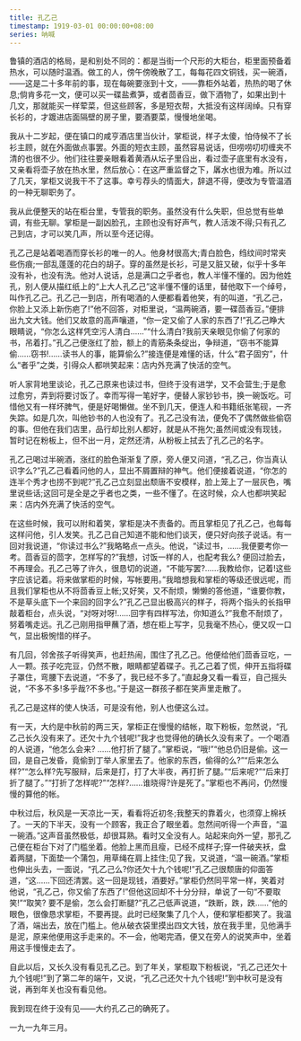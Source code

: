 ```yaml
---
title: 孔乙己
timestamp: 1919-03-01 00:00:00+08:00
series: 呐喊
---
```


鲁镇的酒店的格局，是和别处不同的：都是当街一个尺形的大柜台，柜里面预备着热水，可以随时温酒。做工的人，傍午傍晚散了工，每每花四文铜钱，买一碗酒，——这是二十多年前的事，现在每碗要涨到十文，——靠柜外站着，热热的喝了休息;倘肯多花一文，便可以买一碟盐煮笋，或者茴香豆，做下酒物了，如果出到十几文，那就能买一样荤菜，但这些顾客，多是短衣帮，大抵没有这样阔绰。只有穿长衫的，才踱进店面隔壁的房子里，要酒要菜，慢慢地坐喝。

我从十二岁起，便在镇口的咸亨酒店里当伙计，掌柜说，样子太傻，怕侍候不了长衫主顾，就在外面做点事罢。外面的短衣主顾，虽然容易说话，但唠唠叨叨缠夹不清的也很不少。他们往往要亲眼看着黄酒从坛子里舀出，看过壶子底里有水没有，又亲看将壶子放在热水里，然后放心：在这严重监督之下，羼水也很为难。所以过了几天，掌柜又说我干不了这事。幸亏荐头的情面大，辞退不得，便改为专管温酒的一种无聊职务了。

我从此便整天的站在柜台里，专管我的职务。虽然没有什么失职，但总觉有些单调，有些无聊。掌柜是一副凶脸孔，主顾也没有好声气，教人活泼不得;只有孔乙己到店，才可以笑几声，所以至今还记得。

孔乙己是站着喝酒而穿长衫的唯一的人。他身材很高大;青白脸色，绉纹间时常夹些伤痕;一部乱蓬蓬的花白的胡子。穿的虽然是长衫，可是又脏又破，似乎十多年没有补，也没有洗。他对人说话，总是满口之乎者也，教人半懂不懂的。因为他姓孔，别人便从描红纸上的“上大人孔乙己”这半懂不懂的话里，替他取下一个绰号，叫作孔乙己。孔乙己一到店，所有喝酒的人便都看着他笑，有的叫道，“孔乙己，你脸上又添上新伤疤了!”他不回答，对柜里说，“温两碗酒，要一碟茴香豆。”便排出九文大钱。他们又故意的高声嚷道，“你一定又偷了人家的东西了!”孔乙己睁大眼睛说，“你怎么这样凭空污人清白……”“什么清白?我前天亲眼见你偷了何家的书，吊着打。”孔乙己便涨红了脸，额上的青筋条条绽出，争辩道，“窃书不能算偷……窃书!……读书人的事，能算偷么?”接连便是难懂的话，什么“君子固穷”，什么“者乎”之类，引得众人都哄笑起来：店内外充满了快活的空气。

听人家背地里谈论，孔乙己原来也读过书，但终于没有进学，又不会营生;于是愈过愈穷，弄到将要讨饭了。幸而写得一笔好字，便替人家钞钞书，换一碗饭吃。可惜他又有一样坏脾气，便是好喝懒做。坐不到几天，便连人和书籍纸张笔砚，一齐失踪。如是几次，叫他钞书的人也没有了。孔乙己没有法，便免不了偶然做些偷窃的事。但他在我们店里，品行却比别人都好，就是从不拖欠;虽然间或没有现钱，暂时记在粉板上，但不出一月，定然还清，从粉板上拭去了孔乙己的名字。

孔乙己喝过半碗酒，涨红的脸色渐渐复了原，旁人便又问道，“孔乙己，你当真认识字么?”孔乙己看着问他的人，显出不屑置辩的神气。他们便接着说道，“你怎的连半个秀才也捞不到呢?”孔乙己立刻显出颓唐不安模样，脸上笼上了一层灰色，嘴里说些话;这回可是全是之乎者也之类，一些不懂了。在这时候，众人也都哄笑起来：店内外充满了快活的空气。

在这些时候，我可以附和着笑，掌柜是决不责备的。而且掌柜见了孔乙己，也每每这样问他，引人发笑。孔乙己自己知道不能和他们谈天，便只好向孩子说话。有一回对我说道，“你读过书么?”我略略点一点头。他说，“读过书，……我便要考你一考。茴香豆的茴字，怎样写的?”我想，讨饭一样的人，也配考我么? 便回过脸去，不再理会。孔乙己等了许久，很恳切的说道，“不能写罢?……我教给你，记着!这些字应该记着。将来做掌柜的时候，写帐要用。”我暗想我和掌柜的等级还很远呢，而且我们掌柜也从不将茴香豆上帐;又好笑，又不耐烦，懒懒的答他道，“谁要你教，不是草头底下一个来回的回字么?”孔乙己显出极高兴的样子，将两个指头的长指甲敲着柜台，点头说，“对呀对呀!……回字有四样写法，你知道么?”我愈不耐烦了，努着嘴走远。孔乙己刚用指甲蘸了酒，想在柜上写字，见我毫不热心，便又叹一口气，显出极惋惜的样子。

有几回，邻舍孩子听得笑声，也赶热闹，围住了孔乙己。他便给他们茴香豆吃，一人一颗。孩子吃完豆，仍然不散，眼睛都望着碟子。孔乙己着了慌，伸开五指将碟子罩住，弯腰下去说道，“不多了，我已经不多了。”直起身又看一看豆，自己摇头说，“不多不多!多乎哉?不多也。”于是这一群孩子都在笑声里走散了。

孔乙己是这样的使人快活，可是没有他，别人也便这么过。

有一天，大约是中秋前的两三天，掌柜正在慢慢的结帐，取下粉板，忽然说，“孔乙己长久没有来了。还欠十九个钱呢!”我才也觉得他的确长久没有来了。一个喝酒的人说道，“他怎么会来? ……他打折了腿了。”掌柜说，“哦!”“他总仍旧是偷。这一回，是自己发昏，竟偷到丁举人家里去了。他家的东西，偷得的么?”“后来怎么样?”“怎么样?先写服辩，后来是打，打了大半夜，再打折了腿。”“后来呢?”“后来打折了腿了。”“打折了怎样呢?”“怎样?……谁晓得?许是死了。”掌柜也不再问，仍然慢慢的算他的帐。

中秋过后，秋风是一天凉比一天，看看将近初冬;我整天的靠着火，也须穿上棉袄了。一天的下半天，没有一个顾客，我正合了眼坐着。忽然间听得一个声音，“温一碗酒。”这声音虽然极低，却很耳熟。看时又全没有人。站起来向外一望，那孔乙己便在柜台下对了门槛坐着。他脸上黑而且瘦，已经不成样子;穿一件破夹袄，盘着两腿，下面垫一个蒲包，用草绳在肩上挂住;见了我，又说道，“温一碗酒。”掌柜也伸出头去，一面说，“孔乙己么?你还欠十九个钱呢!”孔乙己很颓唐的仰面答道，“这……下回还清罢。这一回是现钱，酒要好。”掌柜仍然同平常一样，笑着对他说，“孔乙己，你又偷了东西了!”但他这回却不十分分辩，单说了一句“不要取笑!”“取笑? 要不是偷，怎么会打断腿?”孔乙己低声说道，“跌断，跌，跌……”他的眼色，很像恳求掌柜，不要再提。此时已经聚集了几个人，便和掌柜都笑了。我温了酒，端出去，放在门槛上。他从破衣袋里摸出四文大钱，放在我手里，见他满手是泥，原来他便用这手走来的。不一会，他喝完酒，便又在旁人的说笑声中，坐着用这手慢慢走去了。

自此以后，又长久没有看见孔乙己。到了年关，掌柜取下粉板说，“孔乙己还欠十九个钱呢!”到了第二年的端午，又说，“孔乙己还欠十九个钱呢!”到中秋可是没有说，再到年关也没有看见他。

我到现在终于没有见——大约孔乙己的确死了。

一九一九年三月。
